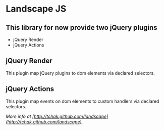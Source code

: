 Landscape JS
============

This library for now provide two jQuery plugins
-----------------------------------------------

* jQuery Render
* jQuery Actions

jQuery Render
-------------
This plugin map jQuery plugins to dom elements via declared selectors.

jQuery Actions
--------------
This plugin map events on dom elements to custom handlers via declared selectors.

*More info at [http://tchak.github.com/landscape](http://tchak.github.com/landscape).*
